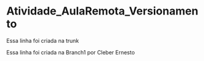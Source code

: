 # Atividade_AulaRemota_Versionamento

Essa linha foi criada na trunk

Essa linha foi criada na Branch1 por Cleber Ernesto
